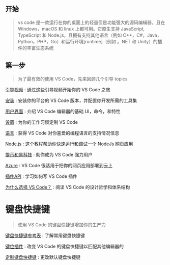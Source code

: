 ## 开始

> vs code 是一款运行在你的桌面上的轻量但是功能强大的源码编辑器，且在 Windows，macOS 和 linux 上都可用。它原生支持 JavaScript, TypeScript 和 Node.js，且拥有支持其他语言（例如 C++，C#，Java，Python，PHP，Go）和运行环境[runtime]（例如 。NET 和 Unity）的插件的丰富生态系统



## 第一步

> 为了最有效的使用 VS Code，先来回顾几个引导 topics

[引导视频](https://code.visualstudio.com/docs/getstarted/introvideos) : 通过这些引导视频开始你的 VS Code 之旅

[安装](https://code.visualstudio.com/docs/setup/setup-overview) : 安装你的平台的 VS Code 版本，并配置你开发所需的工具集

[用户界面](https://code.visualstudio.com/docs/getstarted/userinterface) : 介绍 VS Code 编辑器的基础 UI，命令，和特性

[设置](https://code.visualstudio.com/docs/getstarted/settings) : 为你的工作习惯定制 VS Code

[语言](https://code.visualstudio.com/docs/languages/overview) : 获得 VS Code 对你喜爱的编程语言的支持情况信息

[Node.js](https://code.visualstudio.com/docs/nodejs/nodejs-tutorial) : 这个教程帮助你快速运行和调试一个 NodeJs 网页应用

[提示和黑科技](https://code.visualstudio.com/docs/getstarted/tips-and-tricks) : 助你成为 VS Code 强力用户

[Azure](https://code.visualstudio.com/docs/azure/extensions) : VS Code 很适用于把你的网页应用部署到云上

[插件API](https://code.visualstudio.com/api) : 学习如何写 VS Code 插件

[为什么选择 VS Code？](https://code.visualstudio.com/docs/editor/whyvscode) : 阅读 VS Code 的设计哲学和体系结构



# 键盘快捷键

> 使用 VS Code 的键盘快捷键增加你的生产力

[键盘快捷键参考表](https://code.visualstudio.com/docs/getstarted/keybindings#_keyboard-shortcuts-reference) : 了解常用键盘快捷键

[键位插件](https://code.visualstudio.com/docs/getstarted/keybindings#_keymap-extensions) : 改变 VS Code 的键盘快捷键以匹配其他编辑器的

[定制键盘快捷键](https://code.visualstudio.com/docs/getstarted/keybindings#_customizing-shortcuts) : 更改默认键盘快捷键



